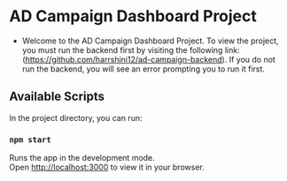 # AD Campaign Dashboard Project

* Welcome to the AD Campaign Dashboard Project. To view the project, you must run the backend first by visiting the following link:(https://github.com/harrshini12/ad-campaign-backend). If you do not run the backend, you will see an error prompting you to run it first.


## Available Scripts

In the project directory, you can run:

### `npm start`

Runs the app in the development mode.\
Open [http://localhost:3000](http://localhost:3000) to view it in your browser.

